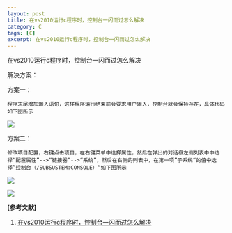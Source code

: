```yaml
---
layout: post
title: 在vs2010运行c程序时，控制台一闪而过怎么解决 
category: C
tags: [C]
excerpt: 在vs2010运行c程序时，控制台一闪而过怎么解决 
---
```


在vs2010运行c程序时，控制台一闪而过怎么解决


解决方案：

方案一：


	程序末尾增加输入语句，这样程序运行结束前会要求用户输入，控制台就会保持存在，具体代码如下图所示

![](http://www.nangongyibin.com/assets/images/C/C/1.png)

方案二：

	修改项目配置，右键点击项目，在右键菜单中选择属性，然后在弹出的对话框左侧列表中中选择“配置属性”-->“链接器”-->“系统”，然后在右侧的列表中，在第一项”子系统“的值中选择”控制台（/SUBSUSTEM:CONSOLE）“如下图所示



![](http://www.nangongyibin.com/assets/images/C/C/2.png)

![](http://www.nangongyibin.com/assets/images/C/C/3.png)


**[参考文献]**

1. [在vs2010运行c程序时，控制台一闪而过怎么解决](https://blog.csdn.net/scorpio_tester/article/details/41889531 "在vs2010运行c程序时，控制台一闪而过怎么解决")
